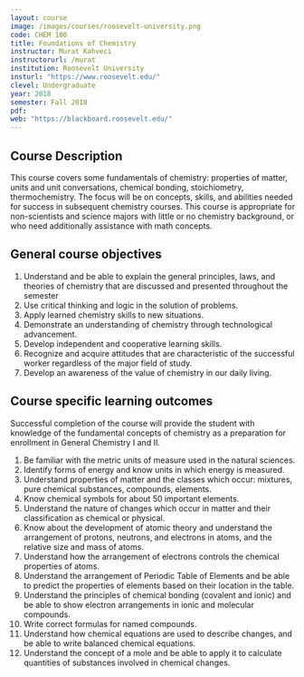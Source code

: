 ```yaml
---
layout: course
image: /images/courses/roosevelt-university.png
code: CHEM 100
title: Foundations of Chemistry
instructor: Murat Kahveci
instructorurl: /murat
institution: Roosevelt University
insturl: "https://www.roosevelt.edu/"
clevel: Undergraduate
year: 2018
semester: Fall 2018
pdf:
web: "https://blackboard.roosevelt.edu/"
---
```


## Course Description

This course covers some fundamentals of chemistry: properties of matter, units and unit conversations, chemical bonding, stoichiometry, thermochemistry. The focus will be on concepts, skills, and abilities needed for success in subsequent chemistry courses. This course is appropriate for non-scientists and science majors with little or no chemistry background, or who need additionally assistance with math concepts.

## General course objectives

1. Understand and be able to explain the general principles, laws, and theories of chemistry that are discussed and presented throughout the semester
2. Use critical thinking and logic in the solution of problems.
3. Apply learned chemistry skills to new situations.
4. Demonstrate an understanding of chemistry through technological advancement.
5. Develop independent and cooperative learning skills.
6. Recognize and acquire attitudes that are characteristic of the successful worker regardless of the major
field of study.
7. Develop an awareness of the value of chemistry in our daily living.

## Course specific learning outcomes

Successful completion of the course will provide the student with knowledge of the fundamental concepts of chemistry as a preparation for enrollment in General Chemistry I and II.

1. Be familiar with the metric units of measure used in the natural sciences.
2. Identify forms of energy and know units in which energy is measured.
3. Understand properties of matter and the classes which occur: mixtures, pure chemical substances,
compounds, elements.
4. Know chemical symbols for about 50 important elements.
5. Understand the nature of changes which occur in matter and their classification as chemical or physical.
6. Know about the development of atomic theory and understand the arrangement of protons, neutrons,
and electrons in atoms, and the relative size and mass of atoms.
7. Understand how the arrangement of electrons controls the chemical properties of atoms.
8. Understand the arrangement of Periodic Table of Elements and be able to predict the properties of
elements based on their location in the table.
9. Understand the principles of chemical bonding (covalent and ionic) and be able to show electron
arrangements in ionic and molecular compounds.
10. Write correct formulas for named compounds.
11. Understand how chemical equations are used to describe changes, and be able to write balanced
chemical equations.
12. Understand the concept of a mole and be able to apply it to calculate quantities of substances involved in chemical changes.

